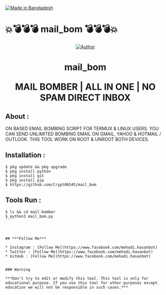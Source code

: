 
<p align="left"> 
<a href="#"><img title="Made in Bangladesh" src="https://img.shields.io/badge/MADE%20IN-BANGLADESH-green?colorA=%23ff0000&colorB=%23017e40&style=for-the-badge"></a>
</p>

# :boom::bomb::bomb::bomb: mail_bom :bomb::bomb::bomb::boom:

<p align="center"><a href="https://github.com/Crypt06545"><img title="Author" src="https://img.shields.io/badge/Author-Crypt0--Mehedi-red.svg?style=for-the-badge&logo=github"></a></p>
<h1 align="center">mail_bom
<p align="center">      MAIL BOMBER | ALL IN ONE | NO SPAM DIRECT INBOX</p>

## About :


ON BASED EMAIL BOMBING SCRIPT FOR TERMUX & LINUX USERS. YOU CAN SEND UNLIMITED BOMBING EMAIL ON GMAIL, YAHOO & HOTMAIL / OUTLOOK. THIS TOOL WORK ON ROOT & UNROOT BOTH DEVICES.

## Installation :
```
$ pkg update && pkg upgrade
$ pkg install python
$ pkg install git
$ pkg install pip
$ https://github.com/Crypt06545/mail_bom
```

## Tools Run :
```
$ ls && cd mail-bomber
$ python3 mail_bom.py
``



## ***Follow Me***

* Instagram : [Follow Me](https://www.facebook.com/mehadi.hasanbot)
* Twitter : [Follow Me](https://www.facebook.com/mehadi.hasanbot)
* GitHub : [Follow Me](https://www.facebook.com/mehadi.hasanbot)


### Warning

***Don't try to edit or modify this tool. This tool is only for educational purpose. If you use this tool for other purposes except education we will not be responsible in such cases.***
